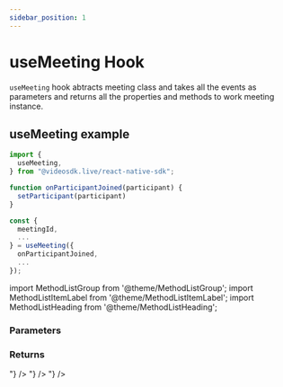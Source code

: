 ```yaml
---
sidebar_position: 1
---
```


# useMeeting Hook

`useMeeting` hook abtracts meeting class and takes all the events as parameters and returns all the properties and methods to work meeting instance.

## useMeeting example

```jsx title="useMeeting react hook"
import {
  useMeeting,
} from "@videosdk.live/react-native-sdk";

function onParticipantJoined(participant) {
  setParticipant(participant)
}

const {
  meetingId,
  ...
} = useMeeting({
  onParticipantJoined,
  ...
});
```

import MethodListGroup from '@theme/MethodListGroup';
import MethodListItemLabel from '@theme/MethodListItemLabel';
import MethodListHeading from '@theme/MethodListHeading';

### Parameters

<MethodListGroup>
  <MethodListItemLabel name="__namedParameters" option={"required"} type={"object"} >
    <MethodListGroup>
      <MethodListHeading heading="Parameters" />
      <MethodListItemLabel name="onParticipantJoined" option={"optional"} type={"event"} />
      <MethodListItemLabel name="onParticipantLeft" option={"optional"} type={"event"} />
      <MethodListItemLabel name="onSpeakerChanged" option={"optional"} type={"event"} />
      <MethodListItemLabel name="onPresenterChanged" option={"optional"} type={"event"} />
      <MethodListItemLabel name="onMainParticipantChanged" option={"optional"} type={"event"} />
      <MethodListItemLabel name="onEntryRequested" option={"optional"} type={"event"} />
      <MethodListItemLabel name="onEntryResponded" option={"optional"} type={"event"} />
      <MethodListItemLabel name="onRecordingStarted" option={"optional"} type={"event"} />
      <MethodListItemLabel name="onRecordingStopped" option={"optional"} type={"event"} />
      <MethodListItemLabel name="onChatMessage" option={"optional"} type={"event"} />
      <MethodListItemLabel name="onMeetingJoined" option={"optional"} type={"event"} />
      <MethodListItemLabel name="onMeetingLeft" option={"optional"} type={"event"} />
      <MethodListItemLabel name="onLiveStreamStarted" option={"optional"} type={"event"} />
      <MethodListItemLabel name="onLiveStreamStopped" option={"optional"} type={"event"} />
      <MethodListItemLabel name="onVideoStateChanged" option={"optional"} type={"event"} />
      <MethodListItemLabel name="onVideoSeeked" option={"optional"} type={"event"} />
      <MethodListItemLabel name="onPinStateChanged" option={"optional"} type={"event"} />
    </MethodListGroup>
  </MethodListItemLabel>
</MethodListGroup>

### Returns

<MethodListGroup>
  <MethodListItemLabel name="__returns" option={"required"} type={"object"} >
    <MethodListGroup>
      <MethodListHeading heading="Returns" />
      <MethodListItemLabel name="meetingId" type={"string"} />
      <MethodListItemLabel name="meeting" type={"Meeting"} />
      <MethodListItemLabel name="localParticipant" type={"Participant"} />
      <MethodListItemLabel name="mainParticipant" type={"Participant"} />
      <MethodListItemLabel name="onMainParticipantChanged" type={"event"} />
      <MethodListItemLabel name="activeSpeakerId" type={"string"} />
      <MethodListItemLabel name="participants" type={"Map<Participant>"} />
      <MethodListItemLabel name="pinnedParticipants" type={"Map<string, { cam: bool, share: bool }}>"} />
      <MethodListItemLabel name="presenterId" type={"string"} />
      <MethodListItemLabel name="localMicOn" type={"boolean"} />
      <MethodListItemLabel name="localWebcamOn" type={"boolean"} />
      <MethodListItemLabel name="localScreenShareOn" type={"boolean"} />
      <MethodListItemLabel name="messages" type={"Map<string>"} />
      <MethodListItemLabel name="join()" type={"function"} />
      <MethodListItemLabel name="leave()" type={"function"} />
      <MethodListItemLabel name="end()" type={"function"} />
      <MethodListItemLabel name="startRecording(webhookUrl: string)" type={"function"} />
      <MethodListItemLabel name="stopRecording()" type={"function"} />
      <MethodListItemLabel name="sendChatMessage()" type={"function"} />
      <MethodListItemLabel name="respondEntry()" type={"function"} />
      <MethodListItemLabel name="muteMic()" type={"function"} />
      <MethodListItemLabel name="unmuteMic()" type={"function"} />
      <MethodListItemLabel name="toggleMic()" type={"function"} />
      <MethodListItemLabel name="disableWebcam()" type={"function"} />
      <MethodListItemLabel name="enableWebcam()" type={"function"} />
      <MethodListItemLabel name="toggleWebcam()" type={"function"} />
      <MethodListItemLabel name="disableScreenShare()" type={"function"} />
      <MethodListItemLabel name="enableScreenShare()" type={"function"} />
      <MethodListItemLabel name="toggleScreenShare()" type={"function"} />
      <MethodListItemLabel name="getMics()" type={"function"} />
      <MethodListItemLabel name="getWebcams()" type={"function"} />
      <MethodListItemLabel name="changeWebcam(deviceId: string)" type={"function"} />
      <MethodListItemLabel name="changeMic(deviceId: string)" type={"function"} />
      <MethodListItemLabel name="startVideo({ link: string })" type={"function"} />
      <MethodListItemLabel name="stopVideo()" type={"function"} />
      <MethodListItemLabel name="resumeVideo()" type={"function"} />
      <MethodListItemLabel name="pauseVideo({ currentTime: number })" type={"function"} />
      <MethodListItemLabel name="seekVideo({ currentTime: number })" type={"function"} />
      <MethodListItemLabel name="startLivestream(Array<{ url: string, streamKey: string }>)" type={"function"} />
      <MethodListItemLabel name="stopLivestream()" type={"function"} />
    </MethodListGroup>
  </MethodListItemLabel>
</MethodListGroup>
